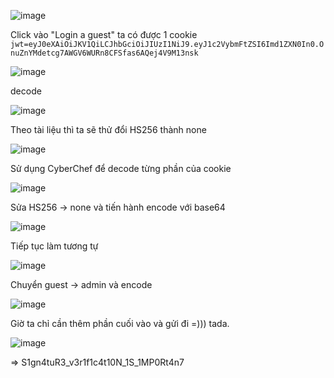 ![image](https://github.com/nguyenngocdung18/RootMe/assets/134156226/399c1515-2215-4ef6-a45b-40e68f2499fb)

Click vào "Login a guest" ta có được 1 cookie 
```jwt=eyJ0eXAiOiJKV1QiLCJhbGciOiJIUzI1NiJ9.eyJ1c2VybmFtZSI6Imd1ZXN0In0.OnuZnYMdetcg7AWGV6WURn8CFSfas6AQej4V9M13nsk```

![image](https://github.com/nguyenngocdung18/RootMe/assets/134156226/8d0c86ae-469c-4b05-beb8-1a4aba5ef59a)

decode 

![image](https://github.com/nguyenngocdung18/RootMe/assets/134156226/8ccf21b6-0c7b-4d25-8afd-c0f52dd41fe2)

Theo tài liệu thì ta sẽ thử đổi HS256 thành none

![image](https://github.com/nguyenngocdung18/RootMe/assets/134156226/f13c38bd-59f6-4c0f-b005-6b06f3ce3337)

Sử dụng CyberChef để decode từng phần của cookie

![image](https://github.com/nguyenngocdung18/RootMe/assets/134156226/d6ae8e35-439e-4e10-8c31-1fcf81e56140)

Sửa HS256 -> none và tiến hành encode với base64

![image](https://github.com/nguyenngocdung18/RootMe/assets/134156226/a497db94-8486-4d8d-b699-7d17b2b6ed85)

Tiếp tục làm tương tự

![image](https://github.com/nguyenngocdung18/RootMe/assets/134156226/112af317-7934-44c7-bfc7-32c500a9e6ee)

Chuyển guest -> admin và encode

![image](https://github.com/nguyenngocdung18/RootMe/assets/134156226/506da8c1-e0c4-4e6e-865f-72447f215dce)

Giờ ta chỉ cần thêm phần cuối vào và gửi đi =))) tada. 

![image](https://github.com/nguyenngocdung18/RootMe/assets/134156226/81b5e7e9-f5eb-4ae2-9eb1-ce13eb26ad58)

=> S1gn4tuR3_v3r1f1c4t10N_1S_1MP0Rt4n7
